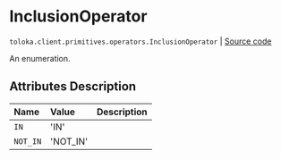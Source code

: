 # InclusionOperator
`toloka.client.primitives.operators.InclusionOperator` | [Source code](https://github.com/Toloka/toloka-kit/blob/v0.1.24/src/client/primitives/operators.py#L31)

An enumeration.

## Attributes Description

| Name | Value | Description |
| :------| :-----------| :----------| 
`IN`|'IN'|<p></p>
`NOT_IN`|'NOT_IN'|<p></p>

